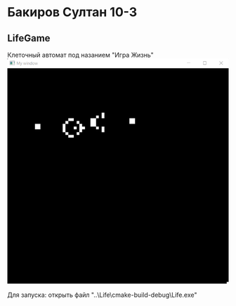 # Бакиров Султан 10-3
## LifeGame
Клеточный автомат под назанием "Игра Жизнь"
![Ружьё Госпера](/examle.png)

Для запуска: открыть файл "..\Life\cmake-build-debug\Life.exe"
